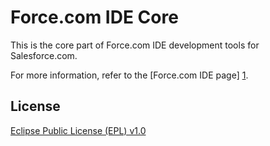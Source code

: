 Force.com IDE Core
========

This is the core part of Force.com IDE development tools for
Salesforce.com.

For more information, refer to the [Force.com IDE page] [1].

License
-------

[Eclipse Public License (EPL) v1.0][2]

[1]: https://developer.salesforce.com/page/Force.com_IDE
[2]: http://wiki.eclipse.org/EPL

